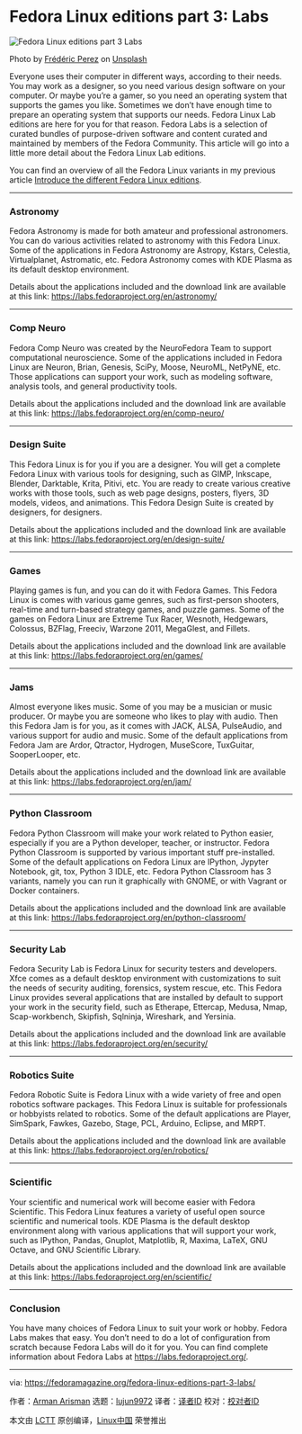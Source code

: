 [#]: subject: "Fedora Linux editions part 3: Labs"
[#]: via: "https://fedoramagazine.org/fedora-linux-editions-part-3-labs/"
[#]: author: "Arman Arisman https://fedoramagazine.org/author/armanwu/"
[#]: collector: "lujun9972"
[#]: translator: " "
[#]: reviewer: " "
[#]: publisher: " "
[#]: url: " "

Fedora Linux editions part 3: Labs
======

![Fedora Linux editions part 3 Labs][1]

Photo by [Frédéric Perez][2] on [Unsplash][3]

Everyone uses their computer in different ways, according to their needs. You may work as a designer, so you need various design software on your computer. Or maybe you’re a gamer, so you need an operating system that supports the games you like. Sometimes we don’t have enough time to prepare an operating system that supports our needs. Fedora Linux Lab editions are here for you for that reason. Fedora Labs is a selection of curated bundles of purpose-driven software and content curated and maintained by members of the Fedora Community. This article will go into a little more detail about the Fedora Linux Lab editions.

You can find an overview of all the Fedora Linux variants in my previous article [Introduce the different Fedora Linux editions][4].

* * *

### Astronomy

Fedora Astronomy is made for both amateur and professional astronomers. You can do various activities related to astronomy with this Fedora Linux. Some of the applications in Fedora Astronomy are Astropy, Kstars, Celestia, Virtualplanet, Astromatic, etc. Fedora Astronomy comes with KDE Plasma as its default desktop environment.

Details about the applications included and the download link are available at this link: <https://labs.fedoraproject.org/en/astronomy/>

* * *

### Comp Neuro

Fedora Comp Neuro was created by the NeuroFedora Team to support computational neuroscience. Some of the applications included in Fedora Linux are Neuron, Brian, Genesis, SciPy, Moose, NeuroML, NetPyNE, etc. Those applications can support your work, such as modeling software, analysis tools, and general productivity tools.

Details about the applications included and the download link are available at this link: <https://labs.fedoraproject.org/en/comp-neuro/>

* * *

### Design Suite

This Fedora Linux is for you if you are a designer. You will get a complete Fedora Linux with various tools for designing, such as GIMP, Inkscape, Blender, Darktable, Krita, Pitivi, etc. You are ready to create various creative works with those tools, such as web page designs, posters, flyers, 3D models, videos, and animations. This Fedora Design Suite is created by designers, for designers.

Details about the applications included and the download link are available at this link: <https://labs.fedoraproject.org/en/design-suite/>

* * *

### Games

Playing games is fun, and you can do it with Fedora Games. This Fedora Linux is comes with various game genres, such as first-person shooters, real-time and turn-based strategy games, and puzzle games. Some of the games on Fedora Linux are Extreme Tux Racer, Wesnoth, Hedgewars, Colossus, BZFlag, Freeciv, Warzone 2011, MegaGlest, and Fillets.

Details about the applications included and the download link are available at this link: <https://labs.fedoraproject.org/en/games/>

* * *

### Jams

Almost everyone likes music. Some of you may be a musician or music producer. Or maybe you are someone who likes to play with audio. Then this Fedora Jam is for you, as it comes with JACK, ALSA, PulseAudio, and various support for audio and music. Some of the default applications from Fedora Jam are Ardor, Qtractor, Hydrogen, MuseScore, TuxGuitar, SooperLooper, etc.

Details about the applications included and the download link are available at this link: <https://labs.fedoraproject.org/en/jam/>

* * *

### Python Classroom

Fedora Python Classroom will make your work related to Python easier, especially if you are a Python developer, teacher, or instructor. Fedora Python Classroom is supported by various important stuff pre-installed. Some of the default applications on Fedora Linux are IPython, Jypyter Notebook, git, tox, Python 3 IDLE, etc. Fedora Python Classroom has 3 variants, namely you can run it graphically with GNOME, or with Vagrant or Docker containers.

Details about the applications included and the download link are available at this link: <https://labs.fedoraproject.org/en/python-classroom/>

* * *

### Security Lab

Fedora Security Lab is Fedora Linux for security testers and developers. Xfce comes as a default desktop environment with customizations to suit the needs of security auditing, forensics, system rescue, etc. This Fedora Linux provides several applications that are installed by default to support your work in the security field, such as Etherape, Ettercap, Medusa, Nmap, Scap-workbench, Skipfish, Sqlninja, Wireshark, and Yersinia.

Details about the applications included and the download link are available at this link: <https://labs.fedoraproject.org/en/security/>

* * *

### Robotics Suite

Fedora Robotic Suite is Fedora Linux with a wide variety of free and open robotics software packages. This Fedora Linux is suitable for professionals or hobbyists related to robotics. Some of the default applications are Player, SimSpark, Fawkes, Gazebo, Stage, PCL, Arduino, Eclipse, and MRPT.

Details about the applications included and the download link are available at this link: <https://labs.fedoraproject.org/en/robotics/>

* * *

### Scientific

Your scientific and numerical work will become easier with Fedora Scientific. This Fedora Linux features a variety of useful open source scientific and numerical tools. KDE Plasma is the default desktop environment along with various applications that will support your work, such as IPython, Pandas, Gnuplot, Matplotlib, R, Maxima, LaTeX, GNU Octave, and GNU Scientific Library.

Details about the applications included and the download link are available at this link: <https://labs.fedoraproject.org/en/scientific/>

* * *

### Conclusion

You have many choices of Fedora Linux to suit your work or hobby. Fedora Labs makes that easy. You don’t need to do a lot of configuration from scratch because Fedora Labs will do it for you. You can find complete information about Fedora Labs at <https://labs.fedoraproject.org/>.

--------------------------------------------------------------------------------

via: https://fedoramagazine.org/fedora-linux-editions-part-3-labs/

作者：[Arman Arisman][a]
选题：[lujun9972][b]
译者：[译者ID](https://github.com/译者ID)
校对：[校对者ID](https://github.com/校对者ID)

本文由 [LCTT](https://github.com/LCTT/TranslateProject) 原创编译，[Linux中国](https://linux.cn/) 荣誉推出

[a]: https://fedoramagazine.org/author/armanwu/
[b]: https://github.com/lujun9972
[1]: https://fedoramagazine.org/wp-content/uploads/2022/10/FedoraMagz-FedoraEditions-3-Labs-816x345.png
[2]: https://unsplash.com/@fredericp?utm_source=unsplash&utm_medium=referral&utm_content=creditCopyText
[3]: https://unsplash.com/s/photos/blue-abstract?utm_source=unsplash&utm_medium=referral&utm_content=creditCopyText
[4]: https://fedoramagazine.org/introduce-the-different-fedora-linux-editions/
